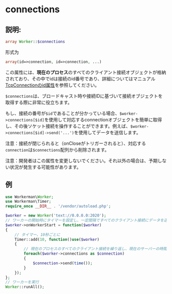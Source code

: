 # connections
## 説明:
```php
array Worker::$connections
```

形式为
```php
array(id=>connection, id=>connection, ...)
```

この属性には、**現在のプロセス**のすべてのクライアント接続オブジェクトが格納されており、その中でidは接続のid番号であり、詳細についてはマニュアル[TcpConnectionのid属性](../tcp-connection/id.md)を参照してください。

```$connections```は、ブロードキャスト時や接続IDに基づいて接続オブジェクトを取得する際に非常に役立ちます。

もし、接続の番号が```$id```であることが分かっている場合、```$worker->connections[$id]```を使用して対応するconnectionオブジェクトを簡単に取得し、その後ソケット接続を操作することができます。例えば、```$worker->connections[$id]->send('...')```を使用してデータを送信します。

注意：接続が閉じられると（onCloseがトリガーされると）、対応する```connection```は```$connections```配列から削除されます。

注意：開発者はこの属性を変更しないでください。それ以外の場合は、予期しない状況が発生する可能性があります。

## 例

```php
use Workerman\Worker;
use Workerman\Timer;
require_once __DIR__ . '/vendor/autoload.php';

$worker = new Worker('text://0.0.0.0:2020');
// ワーカーの開始時にタイマーを設定し、一定間隔ですべてのクライアント接続にデータを送信する
$worker->onWorkerStart = function($worker)
{
    // タイマー、10秒ごとに
    Timer::add(10, function()use($worker)
    {
        // 現在のプロセスのすべてのクライアント接続を繰り返し、現在のサーバーの時間を送信する
        foreach($worker->connections as $connection)
        {
            $connection->send(time());
        }
    });
};
// ワーカーを実行
Worker::runAll();
```

